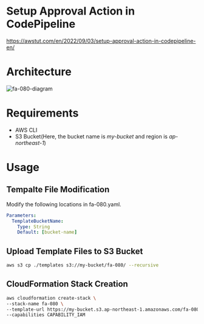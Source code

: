 # Setup Approval Action in CodePipeline

https://awstut.com/en/2022/09/03/setup-approval-action-in-codepipeline-en/

# Architecture

![fa-080-diagram](https://user-images.githubusercontent.com/84276199/204129829-9fb40a94-e137-47cf-a371-ee4b65356aab.png)

# Requirements

* AWS CLI
* S3 Bucket(Here, the bucket name is *my-bucket* and region is *ap-northeast-1*)

# Usage

## Tempalte File Modification

Modify the following locations in fa-080.yaml.

```yaml
Parameters:
  TemplateBucketName:
    Type: String
    Default: [bucket-name]
```

## Upload  Template Files to S3 Bucket

```bash
aws s3 cp ./templates s3://my-bucket/fa-080/ --recursive
```

## CloudFormation Stack Creation

```bash
aws cloudformation create-stack \
--stack-name fa-080 \
--template-url https://my-bucket.s3.ap-northeast-1.amazonaws.com/fa-080/fa-080.yaml \
--capabilities CAPABILITY_IAM
```
